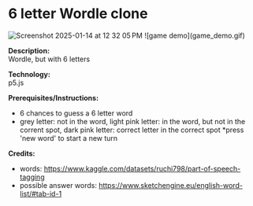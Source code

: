 # 6 letter Wordle clone

<img width="600" alt="Screenshot 2025-01-14 at 12 32 05 PM" src="https://github.com/user-attachments/assets/95653dfc-acce-4a7d-8f85-c2a5bce4aab4" />
![game demo](game_demo.gif)


**Description:**  
Wordle, but with 6 letters

**Technology:**  
p5.js

**Prerequisites/Instructions:**  
* 6 chances to guess a 6 letter word
* grey letter: not in the word, light pink letter: in the word, but not in the corrent spot, dark pink letter: correct letter in the correct spot
*press 'new word' to start a new turn

**Credits:**  
* words: https://www.kaggle.com/datasets/ruchi798/part-of-speech-tagging
* possible answer words: https://www.sketchengine.eu/english-word-list/#tab-id-1

